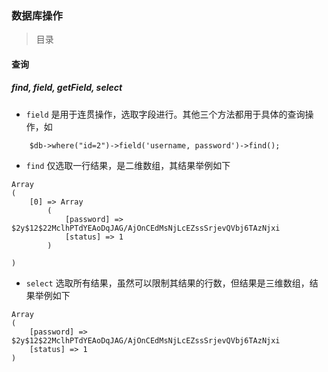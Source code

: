 ### 数据库操作

> 目录

#### 查询

##### find, field, getField, select
* `field` 是用于连贯操作，选取字段进行。其他三个方法都用于具体的查询操作，如
```
    $db->where("id=2")->field('username, password')->find();
```

* `find` 仅选取一行结果，是二维数组，其结果举例如下
```
Array
(
    [0] => Array
        (
            [password] => $2y$12$22MclhPTdYEAoDqJAG/AjOnCEdMsNjLcEZssSrjevQVbj6TAzNjxi
            [status] => 1
        )

)
```

* `select` 选取所有结果，虽然可以限制其结果的行数，但结果是三维数组，结果举例如下
```
Array
(
    [password] => $2y$12$22MclhPTdYEAoDqJAG/AjOnCEdMsNjLcEZssSrjevQVbj6TAzNjxi
    [status] => 1
)
```
